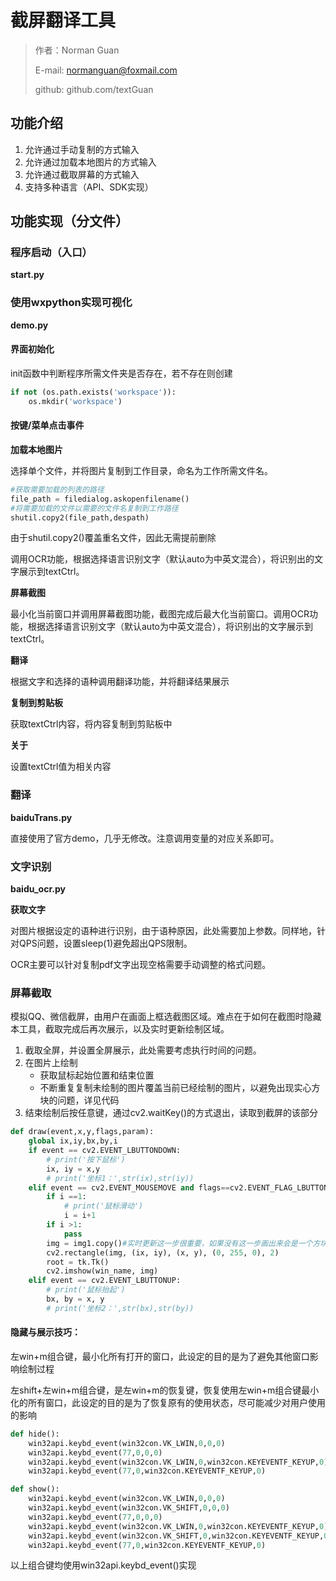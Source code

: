# 截屏翻译工具

> 作者：Norman Guan
>
> E-mail: normanguan@foxmail.com
>
> github: github.com/textGuan

## 功能介绍

1. 允许通过手动复制的方式输入
2. 允许通过加载本地图片的方式输入
3. 允许通过截取屏幕的方式输入
4. 支持多种语言（API、SDK实现）

## 功能实现（分文件）

### 程序启动（入口）

**start.py**

### 使用wxpython实现可视化

**demo.py**

#### 界面初始化

init函数中判断程序所需文件夹是否存在，若不存在则创建

```python
if not (os.path.exists('workspace')):
	os.mkdir('workspace')
```

#### 按键/菜单点击事件

**加载本地图片**

选择单个文件，并将图片复制到工作目录，命名为工作所需文件名。

```python
#获取需要加载的列表的路径
file_path = filedialog.askopenfilename()
#将需要加载的文件以需要的文件名复制到工作路径
shutil.copy2(file_path,despath)
```

由于shutil.copy2()覆盖重名文件，因此无需提前删除

调用OCR功能，根据选择语言识别文字（默认auto为中英文混合），将识别出的文字展示到textCtrl。

**屏幕截图**

最小化当前窗口并调用屏幕截图功能，截图完成后最大化当前窗口。调用OCR功能，根据选择语言识别文字（默认auto为中英文混合），将识别出的文字展示到textCtrl。

**翻译**

根据文字和选择的语种调用翻译功能，并将翻译结果展示

**复制到剪贴板**

获取textCtrl内容，将内容复制到剪贴板中

**关于**

设置textCtrl值为相关内容

### 翻译

**baiduTrans.py**

直接使用了官方demo，几乎无修改。注意调用变量的对应关系即可。

### 文字识别

**baidu_ocr.py**

**获取文字**

对图片根据设定的语种进行识别，由于语种原因，此处需要加上参数。同样地，针对QPS问题，设置sleep(1)避免超出QPS限制。

OCR主要可以针对复制pdf文字出现空格需要手动调整的格式问题。

### 屏幕截取

模拟QQ、微信截屏，由用户在画面上框选截图区域。难点在于如何在截图时隐藏本工具，截取完成后再次展示，以及实时更新绘制区域。

1. 截取全屏，并设置全屏展示，此处需要考虑执行时间的问题。
2. 在图片上绘制
   - 获取鼠标起始位置和结束位置
   - 不断重复复制未绘制的图片覆盖当前已经绘制的图片，以避免出现实心方块的问题，详见代码
3. 结束绘制后按任意键，通过cv2.waitKey()的方式退出，读取到截屏的该部分

```python
def draw(event,x,y,flags,param):
    global ix,iy,bx,by,i
    if event == cv2.EVENT_LBUTTONDOWN:
        # print('按下鼠标')
        ix, iy = x,y
        # print('坐标1：',str(ix),str(iy))
    elif event == cv2.EVENT_MOUSEMOVE and flags==cv2.EVENT_FLAG_LBUTTON:
        if i ==1:
            # print('鼠标滑动')
            i = i+1
        if i >1:
            pass
        img = img1.copy()#实时更新这一步很重要，如果没有这一步画出来会是一个方块
        cv2.rectangle(img, (ix, iy), (x, y), (0, 255, 0), 2)
        root = tk.Tk()
        cv2.imshow(win_name, img)
    elif event == cv2.EVENT_LBUTTONUP:
        # print('鼠标抬起')
        bx, by = x, y
        # print('坐标2：',str(bx),str(by))
```

#### 隐藏与展示技巧：

左win+m组合键，最小化所有打开的窗口，此设定的目的是为了避免其他窗口影响绘制过程

左shift+左win+m组合键，是左win+m的恢复键，恢复使用左win+m组合键最小化的所有窗口，此设定的目的是为了恢复原有的使用状态，尽可能减少对用户使用的影响

```python
def hide():
    win32api.keybd_event(win32con.VK_LWIN,0,0,0)
    win32api.keybd_event(77,0,0,0)
    win32api.keybd_event(win32con.VK_LWIN,0,win32con.KEYEVENTF_KEYUP,0)
    win32api.keybd_event(77,0,win32con.KEYEVENTF_KEYUP,0)

def show():
    win32api.keybd_event(win32con.VK_LWIN,0,0,0)
    win32api.keybd_event(win32con.VK_SHIFT,0,0,0)
    win32api.keybd_event(77,0,0,0)
    win32api.keybd_event(win32con.VK_LWIN,0,win32con.KEYEVENTF_KEYUP,0)
    win32api.keybd_event(win32con.VK_SHIFT,0,win32con.KEYEVENTF_KEYUP,0)
    win32api.keybd_event(77,0,win32con.KEYEVENTF_KEYUP,0)
```

以上组合键均使用win32api.keybd_event()实现
